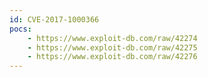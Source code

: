 ```yaml
---
id: CVE-2017-1000366
pocs:
    - https://www.exploit-db.com/raw/42274
    - https://www.exploit-db.com/raw/42275
    - https://www.exploit-db.com/raw/42276
---
```

